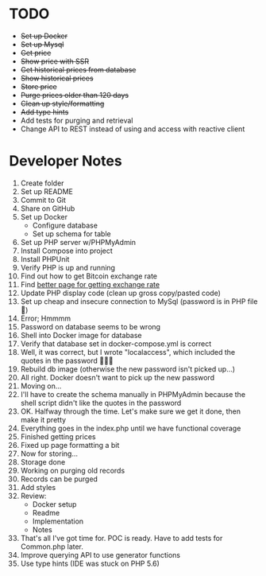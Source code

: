 # TODO

- ~~Set up Docker~~
- ~~Set up Mysql~~
- ~~Get price~~
- ~~Show price with SSR~~
- ~~Get historical prices from database~~
- ~~Show historical prices~~
- ~~Store price~~
- ~~Purge prices older than 120 days~~
- ~~Clean up style/formatting~~
- ~~Add type hints~~
- Add tests for purging and retrieval
- Change API to REST instead of using and access with reactive client

# Developer Notes

1. Create folder
2. Set up README
3. Commit to Git
4. Share on GitHub
5. Set up Docker
   - Configure database
   - Set up schema for table
6. Set up PHP server w/PHPMyAdmin
7. Install Compose into project
8. Install PHPUnit
9. Verify PHP is up and running
10. Find out how to get Bitcoin exchange rate
11. Find [better page for getting exchange rate ](https://developers.coinbase.com/docs/wallet/guides/price-data)
12. Update PHP display code (clean up gross copy/pasted code)
13. Set up cheap and insecure connection to MySql (password is in PHP file 🤔)
14. Error; Hmmmm
15. Password on database seems to be wrong
16. Shell into Docker image for database
17. Verify that database set in docker-compose.yml is correct
18. Well, it was correct, but I wrote "localaccess", which included the quotes in the password 🤷🏼‍♂️
19. Rebuild db image (otherwise the new password isn't picked up...)
20. All right. Docker doesn't want to pick up the new password
21. Moving on...
22. I'll have to create the schema manually in PHPMyAdmin because the shell script didn't like the quotes in the password
23. OK. Halfway through the time. Let's make sure we get it done, then make it pretty
24. Everything goes in the index.php until we have functional coverage
25. Finished getting prices
26. Fixed up page formatting a bit
27. Now for storing...
28. Storage done
29. Working on purging old records
30. Records can be purged
31. Add styles
32. Review:
    - Docker setup
    - Readme
    - Implementation
    - Notes
33. That's all I've got time for. POC is ready. Have to add tests for Common.php later.
34. Improve querying API to use generator functions
35. Use type hints (IDE was stuck on PHP 5.6)